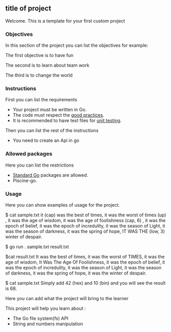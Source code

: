 ## title of project

Welcome. This is a template for your first custom project

### Objectives

In this section of the project you can list the objectives for example:

The first objective is to have fun

The second is to learn about team work

The third is to change the world

### Instructions

First you can list the requirements

- Your project must be written in Go.
- The code must respect the [good practices](../good-practices/README.md).
- It is recommended to have test files for [unit testing](https://go.dev/doc/tutorial/add-a-test).

Then you can list the rest of the instructions

- You need to create an Api in go


### Allowed packages

Here you can list the restrictions

- [Standard Go](https://golang.org/pkg/) packages are allowed.
- Piscine-go.

### Usage

Here you can show examples of usage for the project.

$ cat sample.txt
it (cap) was the best of times, it was the worst of times (up) , it was the age of wisdom, it was the age of foolishness (cap, 6) , it was the epoch of belief, it was the epoch of incredulity, it was the season of Light, it was the season of darkness, it was the spring of hope, IT WAS THE (low, 3) winter of despair.

$ go run . sample.txt result.txt

$cat result.txt
It was the best of times, it was the worst of TIMES, it was the age of wisdom, It Was The Age Of Foolishness, it was the epoch of belief, it was the epoch of incredulity, it was the season of Light, it was the season of darkness, it was the spring of hope, it was the winter of despair.

$ cat sample.txt
Simply add 42 (hex) and 10 (bin) and you will see the result is 68.


Here you can add what the project will bring to the learner

This project will help you learn about :

- The Go file system(fs) API
- String and numbers manipulation 
